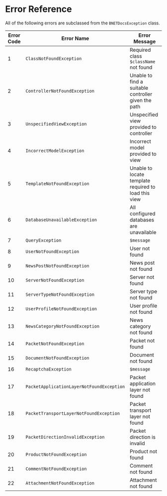 Error Reference
===============

All of the following errors are subclassed from the `BNETDocsException` class.

| Error Code | Error Name                                | Error Message                                        |
| ---------- | ----------------------------------------- | ---------------------------------------------------- |
| 1          | `ClassNotFoundException`                  | Required class `$className` not found                |
| 2          | `ControllerNotFoundException`             | Unable to find a suitable controller given the path  |
| 3          | `UnspecifiedViewException`                | Unspecified view provided to controller              |
| 4          | `IncorrectModelException`                 | Incorrect model provided to view                     |
| 5          | `TemplateNotFoundException`               | Unable to locate template required to load this view |
| 6          | `DatabaseUnavailableException`            | All configured databases are unavailable             |
| 7          | `QueryException`                          | `$message`                                           |
| 8          | `UserNotFoundException`                   | User not found                                       |
| 9          | `NewsPostNotFoundException`               | News post not found                                  |
| 10         | `ServerNotFoundException`                 | Server not found                                     |
| 11         | `ServerTypeNotFoundException`             | Server type not found                                |
| 12         | `UserProfileNotFoundException`            | User profile not found                               |
| 13         | `NewsCategoryNotFoundException`           | News category not found                              |
| 14         | `PacketNotFoundException`                 | Packet not found                                     |
| 15         | `DocumentNotFoundException`               | Document not found                                   |
| 16         | `RecaptchaException`                      | `$message`                                           |
| 17         | `PacketApplicationLayerNotFoundException` | Packet application layer not found                   |
| 18         | `PacketTransportLayerNotFoundException`   | Packet transport layer not found                     |
| 19         | `PacketDirectionInvalidException`         | Packet direction is invalid                          |
| 20         | `ProductNotFoundException`                | Product not found                                    |
| 21         | `CommentNotFoundException`                | Comment not found                                    |
| 22         | `AttachmentNotFoundException`             | Attachment not found                                 |

